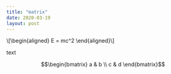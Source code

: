 ```yaml
---
title: "matrix"
date: 2020-03-19
layout: post
---
```



\\[\begin{aligned}
E = mc^2
\end{aligned}\\]

text

$$\begin{bmatrix}
a & b \\
c & d
\end{bmatrix}$$

